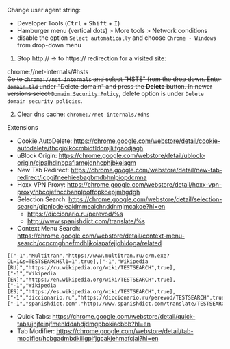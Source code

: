 Change user agent string:
* Developer Tools (<kbd>Ctrl</kbd> + <kbd>Shift</kbd> + <kbd>I</kbd>)
* Hamburger menu (vertical dots) > More tools > Network conditions
* disable the option `Select automatically` and choose `Chrome - Windows` from drop-down menu


1. Stop http:// -> to https:// redirection for a visited site:

chrome://net-internals/#hsts<br>
~~Go to `chrome://net-internals` and select "HSTS" from the drop down. Enter `domain.tld` under "Delete domain" and
press the **Delete** button. In newer versions select `Domain Security Policy`~~, delete option is under `Delete domain security policies`.

2. Clear dns cache: `chrome://net-internals/#dns`

Extensions
* Cookie AutoDelete: https://chrome.google.com/webstore/detail/cookie-autodelete/fhcgjolkccmbidfldomjliifgaodjagh
* uBlock Origin: https://chrome.google.com/webstore/detail/ublock-origin/cjpalhdlnbpafiamejdnhcphjbkeiagm
* New Tab Redirect: https://chrome.google.com/webstore/detail/new-tab-redirect/icpgjfneehieebagbmdbhnlpiopdcmna
* Hoxx VPN Proxy: https://chrome.google.com/webstore/detail/hoxx-vpn-proxy/nbcojefnccbanplpoffopkoepjmhgdgh
* Selection Search: https://chrome.google.com/webstore/detail/selection-search/gipnlpdeieaidmmeaichnddnmjmcakoe?hl=en
    * https://diccionario.ru/perevod/%s
    * http://www.spanishdict.com/translate/%s
* Context Menu Search: https://chrome.google.com/webstore/detail/context-menu-search/ocpcmghnefmdhljkoiapafejjohldoga/related
```
[["-1","Multitran","https://www.multitran.ru/c/m.exe?CL=1&s=TESTSEARCH&l1=1",true],["-1","Wikipedia [RU]","https://ru.wikipedia.org/wiki/TESTSEARCH",true],["-1","Wikipedia [EN]","https://en.wikipedia.org/wiki/TESTSEARCH",true],["-1","Wikipedia [ES]","https://es.wikipedia.org/wiki/TESTSEARCH",true],["-1","diccionario.ru","https://diccionario.ru/perevod/TESTSEARCH",true],["-1","spanishdict.com","http://www.spanishdict.com/translate/TESTSEARCH",true]]
```
* Quick Tabs: https://chrome.google.com/webstore/detail/quick-tabs/jnjfeinjfmenlddahdjdmgpbokiacbbb?hl=en
* Tab Modifier: https://chrome.google.com/webstore/detail/tab-modifier/hcbgadmbdkiilgpifjgcakjehmafcjai?hl=en
